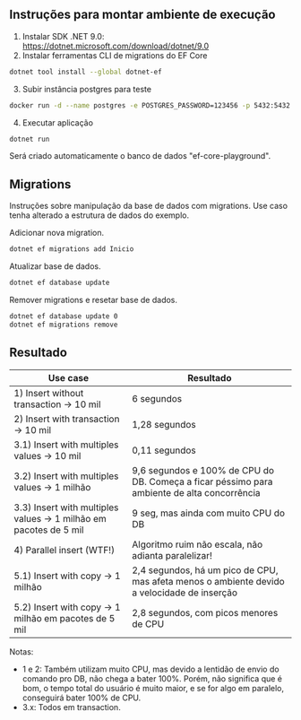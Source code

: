 ## Instruções para montar ambiente de execução

1. Instalar SDK .NET 9.0: <https://dotnet.microsoft.com/download/dotnet/9.0>
2. Instalar ferramentas CLI de migrations do EF Core

```bash
dotnet tool install --global dotnet-ef
```

3. Subir instância postgres para teste

```bash
docker run -d --name postgres -e POSTGRES_PASSWORD=123456 -p 5432:5432 postgres:17
```

4. Executar aplicação

```bash
dotnet run
```

Será criado automaticamente o banco de dados "ef-core-playground".

## Migrations

Instruções sobre manipulação da base de dados com migrations.
Use caso tenha alterado a estrutura de dados do exemplo.

Adicionar nova migration.

```bash
dotnet ef migrations add Inicio
```

Atualizar base de dados.

```bash
dotnet ef database update
```

Remover migrations e resetar base de dados.

```bash
dotnet ef database update 0
dotnet ef migrations remove
```

## Resultado

| Use case                                                          | Resultado                                                                                   |
|-------------------------------------------------------------------|---------------------------------------------------------------------------------------------|
| 1) Insert without transaction -> 10 mil                           | 6 segundos                                                                                  |
| 2) Insert with transaction -> 10 mil                              | 1,28 segundos                                                                               |
| 3.1) Insert with multiples values -> 10 mil                       | 0,11 segundos                                                                               |
| 3.2) Insert with multiples values -> 1 milhão                     | 9,6 segundos e 100% de CPU do DB. Começa a ficar péssimo para ambiente de alta concorrência |
| 3.3) Insert with multiples values -> 1 milhão em pacotes de 5 mil | 9 seg, mas ainda com muito CPU do DB                                                        |
| 4) Parallel insert (WTF!)                                         | Algoritmo ruim não escala, não adianta paralelizar!                                         |
| 5.1) Insert with copy -> 1 milhão                                 | 2,4 segundos, há um pico de CPU, mas afeta menos o ambiente devido a velocidade de inserção |
| 5.2) Insert with copy -> 1 milhão em pacotes de 5 mil             | 2,8 segundos, com picos menores de CPU                                                      |

Notas:
- 1 e 2: Também utilizam muito CPU, mas devido a lentidão de envio do comando pro DB, não chega a bater 100%.
Porém, não significa que é bom, o tempo total do usuário é muito maior, e se for algo em paralelo, conseguirá bater 100% de CPU.
- 3.x: Todos em transaction.